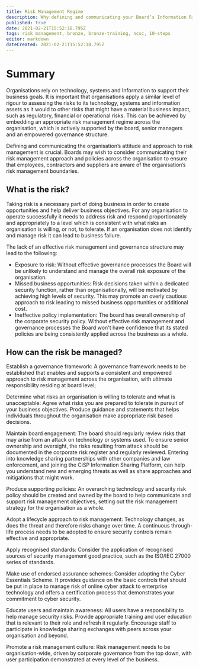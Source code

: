 ```yaml
---
title: Risk Management Regime
description: Why defining and communicating your Board’s Information Risk Management Regime is central to your organization’s overall cyber security strategy.
published: true
date: 2021-02-21T15:52:18.795Z
tags: risk management, bronze, bronze-training, ncsc, 10-steps
editor: markdown
dateCreated: 2021-02-21T15:52:18.795Z
---
```


# Summary
Organisations rely on technology, systems and Information to support their business goals. It is important that organisations apply a similar level of rigour to assessing the risks to its technology, systems and information assets as it would to other risks that might have a material business impact, such as regulatory, financial or operational risks. This can be achieved by embedding an appropriate risk management regime across the organisation, which is actively supported by the board, senior managers and an empowered governance structure.

Defining and communicating the organisation’s attitude and approach to risk management is crucial. Boards may wish to consider communicating their risk management approach and policies across the organisation to ensure that employees, contractors and suppliers are aware of the organisation’s risk management boundaries.

## What is the risk?
Taking risk is a necessary part of doing business in order to create opportunities and help deliver business objectives. For any organisation to operate successfully it needs to address risk and respond proportionately and appropriately to a level which is consistent with what risks an organisation is willing, or not, to tolerate. If an organisation does not identify and manage risk it can lead to business failure.

The lack of an effective risk management and governance structure may lead to the following:

- Exposure to risk: Without effective governance processes the Board will be unlikely to understand and manage the overall risk exposure of the organisation.
- Missed business opportunities: Risk decisions taken within a dedicated security function, rather than organisationally, will be motivated by achieving high levels of security. This may promote an overly cautious approach to risk leading to missed business opportunities or additional cost.
- Ineffective policy implementation: The board has overall ownership of the corporate security policy. Without effective risk management and governance processes the Board won't have confidence that its stated policies are being consistently applied across the business as a whole.

## How can the risk be managed?
Establish a governance framework:  A governance framework needs to be established that enables and supports a consistent and empowered approach to risk management across the organisation, with ultimate responsibility residing at board level;

Determine what risks an organisation is willing to tolerate and what is unacceptable: Agree what risks you are prepared to tolerate in pursuit of your business objectives. Produce guidance and statements that helps individuals throughout the organisation make appropriate risk based decisions.

Maintain board engagement: The board should regularly review risks that may arise from an attack on technology or systems used. To ensure senior ownership and oversight, the risks resulting from attack should be documented in the corporate risk register and regularly reviewed. Entering into knowledge sharing partnerships with other companies and law enforcement, and joining the CiSP Information Sharing Platform, can help you understand new and emerging threats as well as share approaches and mitigations that might work.

Produce supporting policies: An overarching technology and security risk policy should be created and owned by the board to help communicate and support risk management objectives, setting out the risk management strategy for the organisation as a whole.

Adopt a lifecycle approach to risk management: Technology changes, as does the threat and therefore risks change over time. A continuous through-life process needs to be adopted to ensure security controls remain effective and appropriate.

Apply recognised standards: Consider the application of recognised sources of security management good practice, such as the ISO/IEC 27000 series of standards.

Make use of endorsed assurance schemes: Consider adopting the Cyber Essentials Scheme. It provides guidance on the basic controls that should be put in place to manage risk of online cyber attack to enterprise technology and offers a certification process that demonstrates your commitment to cyber security.

Educate users and maintain awareness: All users have a responsibility to help manage security risks. Provide appropriate training and user education that is relevant to their role and refresh it regularly. Encourage staff to participate in knowledge sharing exchanges with peers across your organisation and beyond.

Promote a risk management culture: Risk management needs to be organisation-wide, driven by corporate governance from the top down, with user participation demonstrated at every level of the business.
